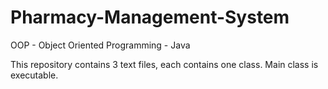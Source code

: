 # Pharmacy-Management-System
OOP - Object Oriented Programming - Java

This repository contains 3 text files, each contains one class. Main class is executable.
